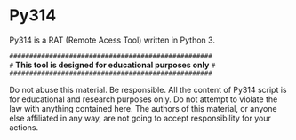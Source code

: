 # Py314


Py314 is a RAT (Remote Acess Tool) written in Python 3.


`###################################################`  
`#` **This tool is designed for educational purposes only** `#`  
`###################################################`

Do not abuse this material. Be responsible.
All the content of Py314 script is for educational and research purposes only.
Do not attempt to violate the law with anything contained here.
The authors of this material, or anyone else affiliated in any way, are not going to accept responsibility for your actions.
```



